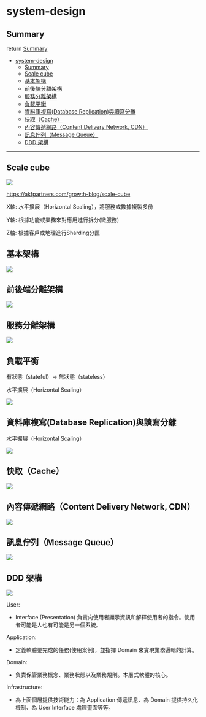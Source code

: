 # system-design

## Summary
return [Summary](#summary)

<!-- TOC -->

- [system-design](#system-design)
  - [Summary](#summary)
  - [Scale cube](#scale-cube)
  - [基本架構](#基本架構)
  - [前後端分離架構](#前後端分離架構)
  - [服務分離架構](#服務分離架構)
  - [負載平衡](#負載平衡)
  - [資料庫複寫(Database Replication)與讀寫分離](#資料庫複寫database-replication與讀寫分離)
  - [快取（Cache）](#快取cache)
  - [內容傳遞網路（Content Delivery Network, CDN）](#內容傳遞網路content-delivery-network-cdn)
  - [訊息佇列（Message Queue）](#訊息佇列message-queue)
  - [DDD 架構](#ddd-架構)

<!-- /TOC -->

---





## Scale cube

<img src="assets/fig/scale-cube.png">

https://akfpartners.com/growth-blog/scale-cube


X軸: 水平擴展（Horizontal Scaling），將服務或數據複製多份

Y軸: 根據功能或業務來對應用進行拆分(微服務)

Z軸: 根據客戶或地理進行Sharding分區





## 基本架構

<img src="assets/fig/system-design_01.drawio.svg">

## 前後端分離架構

<img src="assets/fig/system-design_02.drawio.svg">


## 服務分離架構

<img src="assets/fig/system-design_03.drawio.svg">


## 負載平衡

有狀態（stateful）-> 無狀態（stateless）

水平擴展（Horizontal Scaling）

<img src="assets/fig/system-design_04.drawio.svg">


## 資料庫複寫(Database Replication)與讀寫分離

水平擴展（Horizontal Scaling）

<img src="assets/fig/system-design_05.drawio.svg">

## 快取（Cache）

<img src="assets/fig/system-design_06.drawio.svg">


## 內容傳遞網路（Content Delivery Network, CDN）

<img src="assets/fig/system-design_07.drawio.svg">


## 訊息佇列（Message Queue）

<img src="assets/fig/system-design_08.drawio.svg">

<!--

垂直擴展（Vertical Scaling）

水平擴展（Horizontal Scaling）

-->

## DDD 架構

<img src="assets/fig/20111997ZUPRgzvmKT.png">

User: 
  - Interface (Presentation)	負責向使用者顯示資訊和解釋使用者的指令。使用者可能是人也有可能是另一個系統。

Application:	
  - 定義軟體要完成的任務(使用案例)，並指揮 Domain 來實現業務邏輯的計算。

Domain:	
  - 負責保管業務概念、業務狀態以及業務規則。本層式軟體的核心。

Infrastructure:	
  - 為上面個層提供技術能力：為 Application 傳遞訊息、為 Domain 提供持久化機制、為 User Interface 處理畫面等等。










